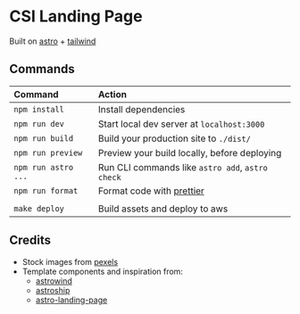 # CSI Landing Page

Built on [astro](https://docs.astro.build/en/getting-started/) + [tailwind](https://tailwindcss.com/docs/installation)

## Commands

| Command             | Action                                            |
| :------------------ | :------------------------------------------------ |
| `npm install`       | Install dependencies                              |
| `npm run dev`       | Start local dev server at `localhost:3000`        |
| `npm run build`     | Build your production site to `./dist/`           |
| `npm run preview`   | Preview your build locally, before deploying      |
| `npm run astro ...` | Run CLI commands like `astro add`, `astro check`  |
| `npm run format`    | Format code with [prettier](https://prettier.io/) |
|                     |                                                   |
| `make deploy`       | Build assets and deploy to aws                    |

## Credits

- Stock images from [pexels](https://www.pexels.com/)
- Template components and inspiration from:
  - [astrowind](https://github.com/onwidget/astrowind)
  - [astroship](https://github.com/surjithctly/astroship)
  - [astro-landing-page](https://github.com/mhyfritz/astro-landing-page)
